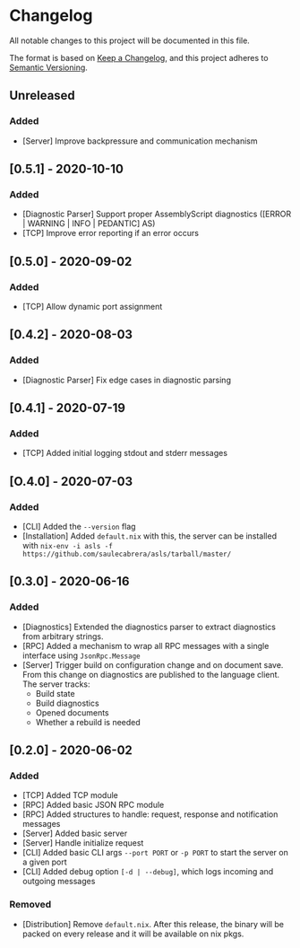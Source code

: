 # Changelog
All notable changes to this project will be documented in this file.

The format is based on [Keep a Changelog](https://keepachangelog.com/en/1.0.0/),
and this project adheres to [Semantic Versioning](https://semver.org/spec/v2.0.0.html).

## Unreleased

### Added
- [Server] Improve backpressure and communication mechanism

## [0.5.1] - 2020-10-10

### Added
- [Diagnostic Parser] Support proper AssemblyScript diagnostics ([ERROR | WARNING | INFO | PEDANTIC] AS)
- [TCP] Improve error reporting if an error occurs

## [0.5.0] - 2020-09-02

### Added
- [TCP] Allow dynamic port assignment

## [0.4.2] - 2020-08-03

### Added
- [Diagnostic Parser] Fix edge cases in diagnostic parsing

## [0.4.1] - 2020-07-19

### Added
- [TCP] Added initial logging stdout and stderr messages

## [O.4.0] - 2020-07-03

### Added
- [CLI] Added the `--version` flag
- [Installation] Added `default.nix` with this, the server can be installed with
  `nix-env -i asls -f https://github.com/saulecabrera/asls/tarball/master/`

## [0.3.0] - 2020-06-16

### Added
- [Diagnostics] Extended the diagnostics parser to extract diagnostics from arbitrary strings.
- [RPC] Added a mechanism to wrap all RPC messages with a single interface using `JsonRpc.Message`
- [Server] Trigger build on configuration change and on document save. From this change on
  diagnostics are published to the language client.
  The server tracks:
  - Build state
  - Build diagnostics
  - Opened documents
  - Whether a rebuild is needed

## [0.2.0] - 2020-06-02

### Added
- [TCP] Added TCP module
- [RPC] Added basic JSON RPC module
- [RPC] Added structures to handle: request, response and notification messages
- [Server] Added basic server 
- [Server] Handle initialize request
- [CLI] Added basic CLI args `--port PORT` or `-p PORT` to start the server on a given port
- [CLI] Added debug option `[-d | --debug]`, which logs incoming  and outgoing messages

### Removed
- [Distribution] Remove `default.nix`. After this release, the binary  will be packed on every release
  and it will be available on nix pkgs.

